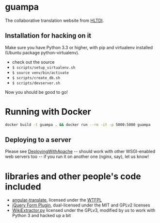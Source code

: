 guampa
======

The collaborative translation website from [HLTDI](http://hltdi.github.io).

## Installation for hacking on it
Make sure you have Python 3.3 or higher, with pip and virtualenv installed (Ubuntu package python-virtualenv).

  * check out the source
  * `$ scripts/setup_virtualenv.sh`
  * `$ source venv/bin/activate` 
  * `$ scripts/create_db.sh`
  * `$ scripts/devserver.sh`

Now you should be good to go!

# Running with Docker

```bash
docker build -t guampa . && docker run --rm -it -p 5000:5000 guampa
```

## Deploying to a server
Please see [DeployingWithApache](https://github.com/hltdi/guampa/wiki/DeployingWithApache) -- should work with other WSGI-enabled web servers too -- if you run it on another one (nginx, say), let us know!

libraries and other people's code included
==========================================
* [angular-translate](http://pascalprecht.github.io/angular-translate), licensed under the [WTFPL](http://www.wtfpl.net/)
* [jQuery Form Plugin](http://jquery.malsup.com/form/), dual-licensed under the MIT and GPLv2 licenses
* [WikiExtractor.py](http://medialab.di.unipi.it/wiki/Wikipedia_Extractor) licensed under the GPLv3, modified by us to work with Python 3 and hacked up a bit
